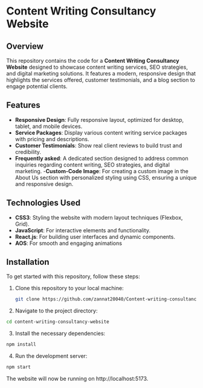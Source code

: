 # Content Writing Consultancy Website

## Overview

This repository contains the code for a **Content Writing Consultancy Website** designed to showcase content writing services, SEO strategies, and digital marketing solutions. It features a modern, responsive design that highlights the services offered, customer testimonials, and a blog section to engage potential clients.

## Features

- **Responsive Design**: Fully responsive layout, optimized for desktop, tablet, and mobile devices.
- **Service Packages**: Display various content writing service packages with pricing and descriptions.
- **Customer Testimonials**: Show real client reviews to build trust and credibility.
- **Frequently asked**: A dedicated section designed to address common inquiries regarding content writing, SEO strategies, and digital marketing. 
-**Custom-Code Image**: For creating a custom image in the About Us section with personalized styling using CSS, ensuring a unique and responsive design.

## Technologies Used

- **CSS3**: Styling the website with modern layout techniques (Flexbox, Grid).
- **JavaScript**: For interactive elements and functionality.
- **React.js**: For building user interfaces and dynamic components.
- **AOS**: For smooth and engaging animations


## Installation

To get started with this repository, follow these steps:

1. Clone this repository to your local machine:
   ```bash
   git clone https://github.com/zannat20040/Content-writing-consultancy.git
   ```

2. Navigate to the project directory:

``` bash
cd content-writing-consultancy-website
```

3. Install the necessary dependencies:

```bash
npm install
```

4. Run the development server:

```bash
npm start
```
The website will now be running on http://localhost:5173.
